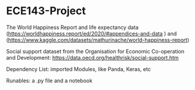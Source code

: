 ﻿# ECE143-Project
The World Happiness Report and life expectancy data 
(https://worldhappiness.report/ed/2020/#appendices-and-data )
and  (https://www.kaggle.com/datasets/mathurinache/world-happiness-report)

Social support dataset from the Organisation for Economic Co-operation and Development: https://data.oecd.org/healthrisk/social-support.htm

Dependency List: imported Modules, like Panda, Keras, etc

Runables: a .py file and a notebook


